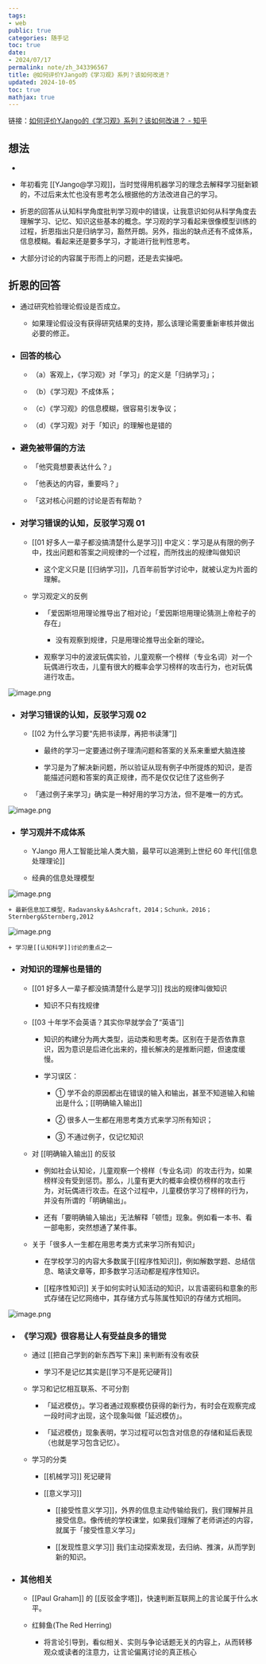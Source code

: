 ```yaml
---
tags:
- web
public: true
categories: 随手记
toc: true
date:
- 2024/07/17
permalink: note/zh_343396567
title: @如何评价YJango的《学习观》系列？该如何改进？
updated: 2024-10-05
toc: true
mathjax: true
---
```


链接：[如何评价YJango的《学习观》系列？该如何改进？ - 知乎](https://www.zhihu.com/question/343396567)

<!--more-->

## 想法

  + 

  + 年初看完 [[YJango@学习观]]，当时觉得用机器学习的理念去解释学习挺新颖的，不过后来太忙也没有思考怎么根据他的方法改进自己的学习。

  + 折恩的回答从认知科学角度批判学习观中的错误，让我意识如何从科学角度去理解学习、记忆、知识这些基本的概念。学习观的学习看起来很像模型训练的过程，折恩指出只是归纳学习，豁然开朗。另外，指出的缺点还有不成体系，信息模糊。看起来还是要多学习，才能进行批判性思考。

  + 大部分讨论的内容属于形而上的问题，还是去实操吧。

## 折恩的回答

  + 通过研究检验理论假设是否成立。

    + 如果理论假设没有获得研究结果的支持，那么该理论需要重新审核并做出必要的修正。

  + ### 回答的核心

    + （a）客观上，《学习观》对「学习」的定义是「归纳学习」；

    + （b）《学习观》不成体系；

    + （c）《学习观》的信息模糊，很容易引发争议；

    + （d）《学习观》对于「知识」的理解也是错的

  + ### 避免被带偏的方法

    + 「他究竟想要表达什么？」

    + 「他表达的内容，重要吗？」

    + 「这对核心问题的讨论是否有帮助？

  + ### 对学习错误的认知，反驳学习观 01

    + [[01 好多人一辈子都没搞清楚什么是学习]] 中定义：学习是从有限的例子中，找出问题和答案之间规律的一个过程，而所找出的规律叫做知识

      + 这个定义只是 [[归纳学习]]，几百年前哲学讨论中，就被认定为片面的理解。

    + 学习观定义的反例

      + 「爱因斯坦用理论推导出了相对论」「爱因斯坦用理论猜测上帝粒子的存在」

        + 没有观察到规律，只是用理论推导出全新的理论。

      + 观察学习中的波波玩偶实验，儿童观察一个榜样（专业名词）对一个玩偶进行攻击，儿童有很大的概率会学习榜样的攻击行为，也对玩偶进行攻击。

![image.png](/assets/image_1721487181094_0.png)

  + ### 对学习错误的认知，反驳学习观 02

    + [[02 为什么学习要“先把书读厚，再把书读薄”]]

      + 最终的学习一定要通过例子理清问题和答案的关系来重塑大脑连接

      + 学习是为了解决新问题，所以验证从现有例子中所提炼的知识，是否能描述问题和答案的真正规律，而不是仅仅记住了这些例子

    + 「通过例子来学习」确实是一种好用的学习方法，但不是唯一的方式。

![image.png](/assets/image_1721487253733_0.png)

  + ### 学习观并不成体系

    + YJango 用人工智能比喻人类大脑，最早可以追溯到上世纪 60 年代[[信息处理理论]]

    + 经典的信息处理模型

![image.png](/assets/image_1721487483084_0.png)

    + 最新信息加工模型，Radavansky＆Ashcraft，2014；Schunk，2016；Sternberg&Sternberg,2012

![image.png](/assets/image_1721487520468_0.png)

    + 学习是[[认知科学]]讨论的重点之一

  + ### 对知识的理解也是错的

    + [[01 好多人一辈子都没搞清楚什么是学习]] 找出的规律叫做知识

      + 知识不只有找规律

    + [[03 十年学不会英语？其实你早就学会了“英语”]]

      + 知识的构建分为两大类型，运动类和思考类。区别在于是否依靠意识，因为意识是后进化出来的，擅长解决的是推断问题，但速度缓慢。

      + 学习误区：

        + ① 学不会的原因都出在错误的输入和输出，甚至不知道输入和输出是什么；[[明确输入输出]]

        + ② 很多人一生都在用思考类方式来学习所有知识；

        + ③ 不通过例子，仅记忆知识

    + 对 [[明确输入输出]] 的反驳

      + 例如社会认知论，儿童观察一个榜样（专业名词）的攻击行为，如果榜样没有受到惩罚。那么，儿童有更大的概率会模仿榜样的攻击行为，对玩偶进行攻击。在这个过程中，儿童模仿学习了榜样的行为，并没有所谓的「明确输出」。

      + 还有「要明确输入输出」无法解释「顿悟」现象。例如看一本书、看一部电影，突然想通了某件事。

    + 关于「很多人一生都在用思考类方式来学习所有知识」

      + 在学校学习的内容大多数属于[[程序性知识]]，例如解数学题、总结信息、略读文章等，即多数学习活动都是程序性知识。

      + [[程序性知识]] 关于如何实时认知活动的知识，以言语密码和意象的形式存储在记忆网络中，其存储方式与陈属性知识的存储方式相同。

![image.png](/assets/image_1721489143921_0.png)

  + ### 《学习观》很容易让人有受益良多的错觉

    + 通过 [[把自己学到的新东西写下来]] 来判断有没有收获

      + 学习不是记忆其实是[[学习不是死记硬背]]

    + 学习和记忆相互联系、不可分割

      + 「延迟模仿」。学习者通过观察模仿获得的新行为，有时会在观察完成一段时间才出现，这个现象叫做「延迟模仿」。

      + 「延迟模仿」现象表明，学习过程可以包含对信息的存储和延后表现（也就是学习包含记忆）。

    + 学习的分类

      + [[机械学习]] 死记硬背

      + [[意义学习]]

        + [[接受性意义学习]]，外界的信息主动传输给我们，我们理解并且接受信息。像传统的学校课堂，如果我们理解了老师讲述的内容，就属于「接受性意义学习」

        + [[发现性意义学习]] 我们主动探索发现，去归纳、推演，从而学到新的知识。

  + ### 其他相关

    + [[Paul Graham]] 的 [[反驳金字塔]]，快速判断互联网上的言论属于什么水平。

    + 红鲱鱼(The Red Herring)

      + 将言论引导到，看似相关、实则与争论话题无关的内容上，从而转移观众或读者的注意力，让言论偏离讨论的真正核心
